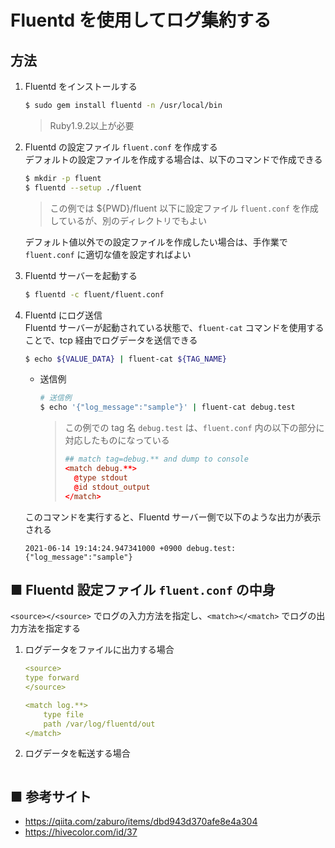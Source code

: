 # Fluentd を使用してログ集約する

## 方法

1. Fluentd をインストールする<br>
    ```sh
    $ sudo gem install fluentd -n /usr/local/bin
    ```
    > Ruby1.9.2以上が必要

1. Fluentd の設定ファイル `fluent.conf` を作成する<br>
    デフォルトの設定ファイルを作成する場合は、以下のコマンドで作成できる
    ```sh
    $ mkdir -p fluent
    $ fluentd --setup ./fluent
    ```
    > この例では ${PWD}/fluent 以下に設定ファイル `fluent.conf` を作成しているが、別のディレクトリでもよい

    デフォルト値以外での設定ファイルを作成したい場合は、手作業で `fluent.conf` に適切な値を設定すればよい

1. Fluentd サーバーを起動する
    ```sh
    $ fluentd -c fluent/fluent.conf 
    ```

1. Fluentd にログ送信<br>
    Fluentd サーバーが起動されている状態で、`fluent-cat` コマンドを使用することで、tcp 経由でログデータを送信できる
    ```sh
    $ echo ${VALUE_DATA} | fluent-cat ${TAG_NAME}
    ```
    - 送信例<br>
        ```sh
        # 送信例
        $ echo '{"log_message":"sample"}' | fluent-cat debug.test
        ```

        > この例での tag 名 `debug.test` は、`fluent.conf` 内の以下の部分に対応したものになっている
        > ```conf
        > ## match tag=debug.** and dump to console
        > <match debug.**>
        >   @type stdout
        >   @id stdout_output
        > </match>
        > ```

    このコマンドを実行すると、Fluentd サーバー側で以下のような出力が表示される
    ```
    2021-06-14 19:14:24.947341000 +0900 debug.test: {"log_message":"sample"}
    ```

## ■ Fluentd 設定ファイル `fluent.conf` の中身

`<source></<source>` でログの入力方法を指定し、`<match></<match>` でログの出力方法を指定する

1. ログデータをファイルに出力する場合<br>
    ```yaml
    <source>
    type forward
    </source>

    <match log.**>
        type file
        path /var/log/fluentd/out
    </match>
    ```

1. ログデータを転送する場合<br>
    ```
    ```


## ■ 参考サイト
- https://qiita.com/zaburo/items/dbd943d370afe8e4a304
- https://hivecolor.com/id/37